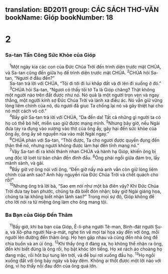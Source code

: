 translation: BD2011
group: CÁC SÁCH THƠ-VĂN
bookName: Gióp 
bookNumber: 18
-------

<div class="title"><h1>2</h1><h3>Sa-tan Tấn Công Sức Khỏe của Gióp</h3></div>
<span class="verse giop_2_1"> <sup>1</sup>Một ngày kia các con của Ðức Chúa Trời đến trình diện trước mặt CHÚA, và Sa-tan cũng đến giữa họ để trình diện trước mặt CHÚA. </span>
<span class="verse giop_2_2"><sup>2</sup>CHÚA hỏi Sa-tan, “Ngươi ở đâu đến?”<br/> Sa-tan trả lời với CHÚA, “Tôi đi tới đi lui khắp đất và đi lên đi xuống ở đó.”<br/></span>
<span class="verse giop_2_3"> <sup>3</sup>CHÚA hỏi Sa-tan, “Ngươi có thấy tôi tớ Ta là Gióp chăng? Thật không một người nào trên đất được như nó. Nó quả là một người trọn vẹn và ngay thẳng, một người kính sợ Ðức Chúa Trời và lánh xa điều ác. Nó vẫn giữ vững lòng liêm chính của nó, dù ngươi đã giục Ta chống lại nó và gây thiệt hại cho nó một cách vô cớ.”<br/></span>
<span class="verse giop_2_4"> <sup>4</sup>Bấy giờ Sa-tan trả lời với CHÚA, “Da đền da! Tất cả những gì người ta có họ có thể bỏ hết, miễn sao giữ được mạng mình. </span>
<span class="verse giop_2_5"><sup>5</sup>Nhưng bây giờ, nếu Ngài đưa tay ra đụng vào xương vào thịt của ông ấy, gây hại đến sức khỏe của ông ấy, ông ấy sẽ nguyền rủa vào mặt Ngài ngay.”<br/></span>
<span class="verse giop_2_6"> <sup>6</sup>CHÚA phán với Sa-tan, “Thôi được, Ta cho ngươi được quyền đụng đến thân thể nó, nhưng ngươi không được làm hại đến tính mạng nó.”<br/></span>
<span class="verse giop_2_7"> <sup>7</sup>Vậy Sa-tan đi ra khỏi thánh nhan CHÚA và hành hạ Gióp, khiến ông bị ung độc lở loét từ bàn chân đến đỉnh đầu. </span>
<span class="verse giop_2_8"><sup>8</sup>Ông phải ngồi giữa đám tro, lấy mảnh sành, và gãi.<br/></span>
<span class="verse giop_2_9"> <sup>9</sup>Bấy giờ vợ ông nói với ông, “Ðến giờ nầy mà anh vẫn còn giữ lòng liêm chính của anh sao? Anh hãy nguyền rủa Ðức Chúa Trời và chết quách cho rồi!”<br/></span>
<span class="verse giop_2_10"> <sup>10</sup>Nhưng ông trả lời bà, “Sao em nói như một bà điên vậy? Khi Ðức Chúa Trời đưa tay ban phước, chúng ta đã biết đón nhận; bây giờ Ngài giáng họa, chúng ta lại không biết nhận lãnh sao?” Trong mọi sự đó, Gióp không để cho lời nói ra từ miệng ông làm cho ông mang tội.<br/></span>
<div class="title"><h3>Ba Bạn của Gióp Ðến Thăm</h3></div>
<span class="verse giop_2_11"> <sup>11</sup>Bấy giờ, khi ba bạn của Gióp, Ê-li-pha người Tê-man, Binh-đát người Su-a, và Xô-pha người Na-a-mát, nghe tin về mọi tai họa xảy đến với ông, mỗi người lên đường đến thăm ông. Họ hẹn gặp nhau và cùng đến nhà ông để chia buồn và an ủi ông. </span>
<span class="verse giop_2_12"><sup>12</sup>Khi thấy ông ở đàng xa, họ không thể nhận ra ông, đến khi biết đúng là ông rồi, họ bật khóc lớn tiếng. Họ xé rách áo choàng họ đang mặc, rồi hốt bụi tung lên trời, và để bụi rơi xuống đầu họ. </span>
<span class="verse giop_2_13"><sup>13</sup>Họ ngồi xuống đất với ông bảy ngày và bảy đêm. Không ai thốt được một lời nào với ông, vì họ thấy nỗi đau đớn của ông quá lớn.<br/></span>
